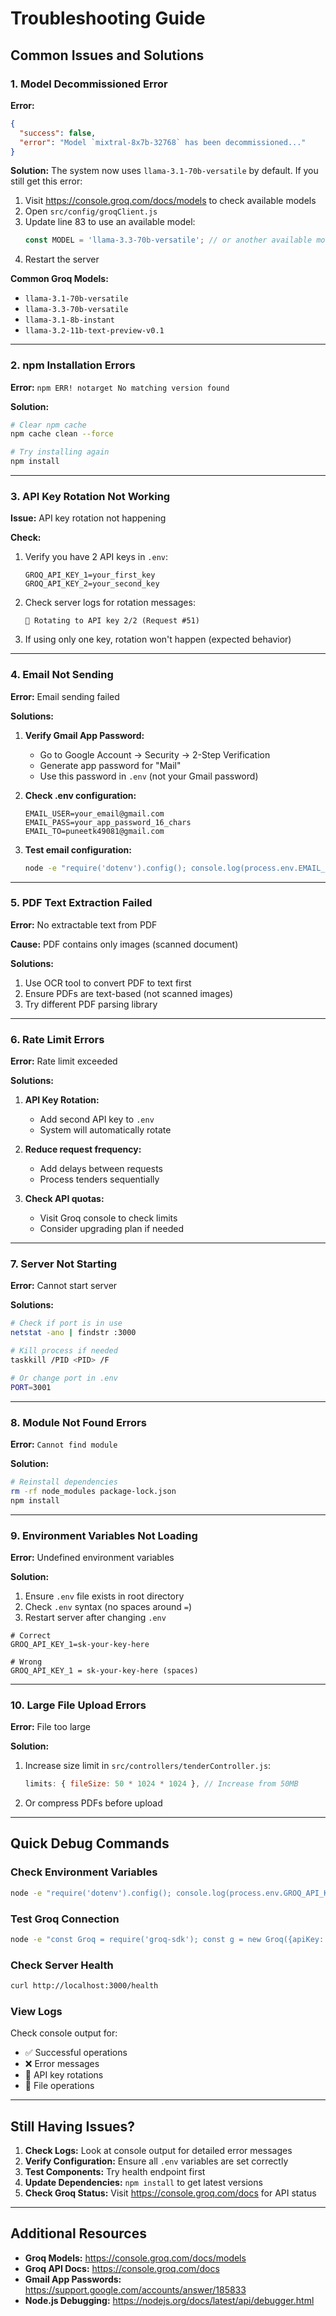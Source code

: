 # Troubleshooting Guide

## Common Issues and Solutions

### 1. Model Decommissioned Error

**Error:**
```json
{
  "success": false,
  "error": "Model `mixtral-8x7b-32768` has been decommissioned..."
}
```

**Solution:**
The system now uses `llama-3.1-70b-versatile` by default. If you still get this error:

1. Visit https://console.groq.com/docs/models to check available models
2. Open `src/config/groqClient.js`
3. Update line 83 to use an available model:
   ```javascript
   const MODEL = 'llama-3.3-70b-versatile'; // or another available model
   ```
4. Restart the server

**Common Groq Models:**
- `llama-3.1-70b-versatile`
- `llama-3.3-70b-versatile`
- `llama-3.1-8b-instant`
- `llama-3.2-11b-text-preview-v0.1`

---

### 2. npm Installation Errors

**Error:** `npm ERR! notarget No matching version found`

**Solution:**
```bash
# Clear npm cache
npm cache clean --force

# Try installing again
npm install
```

---

### 3. API Key Rotation Not Working

**Issue:** API key rotation not happening

**Check:**
1. Verify you have 2 API keys in `.env`:
   ```
   GROQ_API_KEY_1=your_first_key
   GROQ_API_KEY_2=your_second_key
   ```

2. Check server logs for rotation messages:
   ```
   🔄 Rotating to API key 2/2 (Request #51)
   ```

3. If using only one key, rotation won't happen (expected behavior)

---

### 4. Email Not Sending

**Error:** Email sending failed

**Solutions:**
1. **Verify Gmail App Password:**
   - Go to Google Account → Security → 2-Step Verification
   - Generate app password for "Mail"
   - Use this password in `.env` (not your Gmail password)

2. **Check .env configuration:**
   ```
   EMAIL_USER=your_email@gmail.com
   EMAIL_PASS=your_app_password_16_chars
   EMAIL_TO=puneetk49081@gmail.com
   ```

3. **Test email configuration:**
   ```bash
   node -e "require('dotenv').config(); console.log(process.env.EMAIL_USER)"
   ```

---

### 5. PDF Text Extraction Failed

**Error:** No extractable text from PDF

**Cause:** PDF contains only images (scanned document)

**Solutions:**
1. Use OCR tool to convert PDF to text first
2. Ensure PDFs are text-based (not scanned images)
3. Try different PDF parsing library

---

### 6. Rate Limit Errors

**Error:** Rate limit exceeded

**Solutions:**
1. **API Key Rotation:**
   - Add second API key to `.env`
   - System will automatically rotate

2. **Reduce request frequency:**
   - Add delays between requests
   - Process tenders sequentially

3. **Check API quotas:**
   - Visit Groq console to check limits
   - Consider upgrading plan if needed

---

### 7. Server Not Starting

**Error:** Cannot start server

**Solutions:**
```bash
# Check if port is in use
netstat -ano | findstr :3000

# Kill process if needed
taskkill /PID <PID> /F

# Or change port in .env
PORT=3001
```

---

### 8. Module Not Found Errors

**Error:** `Cannot find module`

**Solution:**
```bash
# Reinstall dependencies
rm -rf node_modules package-lock.json
npm install
```

---

### 9. Environment Variables Not Loading

**Error:** Undefined environment variables

**Solution:**
1. Ensure `.env` file exists in root directory
2. Check `.env` syntax (no spaces around `=`)
3. Restart server after changing `.env`

```env
# Correct
GROQ_API_KEY_1=sk-your-key-here

# Wrong
GROQ_API_KEY_1 = sk-your-key-here (spaces)
```

---

### 10. Large File Upload Errors

**Error:** File too large

**Solution:**
1. Increase size limit in `src/controllers/tenderController.js`:
   ```javascript
   limits: { fileSize: 50 * 1024 * 1024 }, // Increase from 50MB
   ```

2. Or compress PDFs before upload

---

## Quick Debug Commands

### Check Environment Variables
```bash
node -e "require('dotenv').config(); console.log(process.env.GROQ_API_KEY_1 ? 'Keys found' : 'Keys missing')"
```

### Test Groq Connection
```bash
node -e "const Groq = require('groq-sdk'); const g = new Groq({apiKey: 'test'}); console.log('Groq loaded')"
```

### Check Server Health
```bash
curl http://localhost:3000/health
```

### View Logs
Check console output for:
- ✅ Successful operations
- ❌ Error messages
- 🔄 API key rotations
- 📄 File operations

---

## Still Having Issues?

1. **Check Logs:** Look at console output for detailed error messages
2. **Verify Configuration:** Ensure all `.env` variables are set correctly
3. **Test Components:** Try health endpoint first
4. **Update Dependencies:** `npm install` to get latest versions
5. **Check Groq Status:** Visit https://console.groq.com/docs for API status

---

## Additional Resources

- **Groq Models:** https://console.groq.com/docs/models
- **Groq API Docs:** https://console.groq.com/docs
- **Gmail App Passwords:** https://support.google.com/accounts/answer/185833
- **Node.js Debugging:** https://nodejs.org/docs/latest/api/debugger.html

